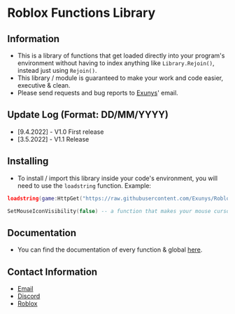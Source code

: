 # Roblox Functions Library
## Information
- This is a library of functions that get loaded directly into your program's environment without having to index anything like `Library.Rejoin()`, instead just using `Rejoin()`.
- This library / module is guaranteed to make your work and code easier, executive & clean.
- Please send requests and bug reports to [Exunys](https://github.com/Exunys)' email.
## Update Log (Format: DD/MM/YYYY)
- [9.4.2022] - V1.0 First release
- [3.5.2022] - V1.1 Release
## Installing
- To install / import this library inside your code's environment, you will need to use the `loadstring` function. Example:
```lua
loadstring(game:HttpGet("https://raw.githubusercontent.com/Exunys/Roblox-Functions-Library/main/Library.lua"))()

SetMouseIconVisibility(false) -- a function that makes your mouse cursor visible / invisible.
```
## Documentation
- You can find the documentation of every function & global [here](https://github.com/Exunys/Roblox-Functions-Library/blob/main/Documentation.md).
## Contact Information
- [Email](mailto:exunys@gmail.com)
- [Discord](https://discord.com/users/611111398818316309)
- [Roblox](https://www.roblox.com/users/330279990/profile)
